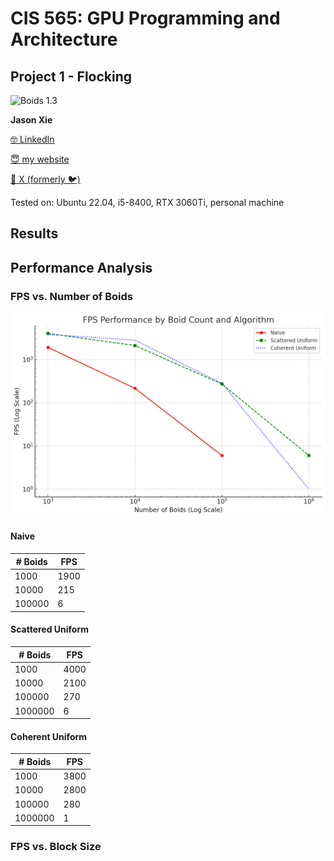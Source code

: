 # CIS 565: GPU Programming and Architecture

## Project 1 - Flocking

![Boids 1.3](images/boids13.gif)

**Jason Xie**

[🤓 LinkedIn](https://linkedin.com/in/jia-chun-xie)

[😇 my website](https://jchunx.dev)

[🥵 X (formerly 🐦)](https://x.com/codemonke_)

Tested on: Ubuntu 22.04, i5-8400, RTX 3060Ti, personal machine

## Results

## Performance Analysis

### FPS vs. Number of Boids

![FPS vs. Number of Boids](images/boids-perf.png)

#### Naive

|# Boids| FPS    |
|-------|--------|
| 1000  | 1900 |
| 10000 |  215   |
| 100000|  6   |

#### Scattered Uniform

|# Boids| FPS    |
|-------|--------|
| 1000  |  4000  |
| 10000 |  2100  |
| 100000|  270   |
| 1000000|  6   |

#### Coherent Uniform

|# Boids| FPS    |
|-------|--------|
| 1000  |  3800  |
| 10000 |  2800  |
| 100000|  280   |
| 1000000|  1    |

### FPS vs. Block Size



